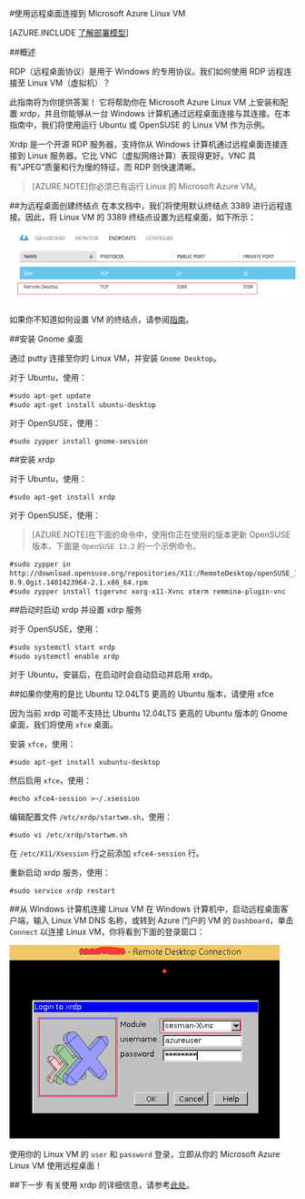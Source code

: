 <properties
	pageTitle="远程桌面到 Linux VM | Microsoft Azure"
	description="了解如何安装和配置远程桌面以连接到 Microsoft Azure Linux VM"
	services="virtual-machines"
	documentationCenter=""
	authors="SuperScottz"
	manager="timlt"
	editor=""
	tags="azure-service-management"/>

<tags
	ms.service="virtual-machines"
	ms.date="09/14/2015"
	wacn.date="11/12/2015"/>


#使用远程桌面连接到 Microsoft Azure Linux VM

[AZURE.INCLUDE [了解部署模型](../includes/learn-about-deployment-models-include.md)]

##概述

RDP（远程桌面协议）是用于 Windows 的专用协议。我们如何使用 RDP 远程连接至 Linux VM（虚拟机）？

此指南将为你提供答案！ 它将帮助你在 Microsoft Azure Linux VM 上安装和配置 xrdp，并且你能够从一台 Windows 计算机通过远程桌面连接与其连接。在本指南中，我们将使用运行 Ubuntu 或 OpenSUSE 的 Linux VM 作为示例。

Xrdp 是一个开源 RDP 服务器，支持你从 Windows 计算机通过远程桌面连接连接到 Linux 服务器。它比 VNC（虚拟网络计算）表现得更好。VNC 具有“JPEG”质量和行为慢的特征，而 RDP 则快速清晰。


> [AZURE.NOTE]你必须已有运行 Linux 的 Microsoft Azure VM。


##为远程桌面创建终结点
在本文档中，我们将使用默认终结点 3389 进行远程连接。因此，将 Linux VM 的 3389 终结点设置为远程桌面，如下所示：


![图像](./media/virtual-machines-linux-remote-desktop/no1.png)


如果你不知道如何设置 VM 的终结点，请参阅[指南](/documentation/articles/virtual-machines-set-up-endpoints)。


##安装 Gnome 桌面

通过 putty 连接至你的 Linux VM，并安装 `Gnome Desktop`。

对于 Ubuntu，使用：

	#sudo apt-get update
	#sudo apt-get install ubuntu-desktop


对于 OpenSUSE，使用：

	#sudo zypper install gnome-session

##安装 xrdp

对于 Ubuntu，使用：

	#sudo apt-get install xrdp

对于 OpenSUSE，使用：

> [AZURE.NOTE]在下面的命令中，使用你正在使用的版本更新 OpenSUSE 版本，下面是 `OpenSUSE 13.2` 的一个示例命令。

	#sudo zypper in http://download.opensuse.org/repositories/X11:/RemoteDesktop/openSUSE_13.2/x86_64/xrdp-0.9.0git.1401423964-2.1.x86_64.rpm
    #sudo zypper install tigervnc xorg-x11-Xvnc xterm remmina-plugin-vnc


##启动时启动 xrdp 并设置 xdrp 服务

对于 OpenSUSE，使用：

	#sudo systemctl start xrdp
	#sudo systemctl enable xrdp

对于 Ubuntu，安装后，在启动时会自动启动并启用 xrdp。

##如果你使用的是比 Ubuntu 12.04LTS 更高的 Ubuntu 版本，请使用 xfce

因为当前 xrdp 可能不支持比 Ubuntu 12.04LTS 更高的 Ubuntu 版本的 Gnome 桌面，我们将使用 `xfce` 桌面。

安装 `xfce`，使用：

    #sudo apt-get install xubuntu-desktop

然后启用 `xfce`，使用：

    #echo xfce4-session >~/.xsession

编辑配置文件 `/etc/xrdp/startwm.sh`，使用：

    #sudo vi /etc/xrdp/startwm.sh   

在 `/etc/X11/Xsession` 行之前添加 `xfce4-session` 行。

重新启动 xrdp 服务，使用：

    #sudo service xrdp restart


##从 Windows 计算机连接 Linux VM
在 Windows 计算机中，启动远程桌面客户端，输入 Linux VM DNS 名称，或转到 Azure 门户的 VM 的 `Dashboard`，单击 `Connect` 以连接 Linux VM，你将看到下面的登录窗口：

![图像](./media/virtual-machines-linux-remote-desktop/no2.png)

使用你的 Linux VM 的 `user` 和 `password` 登录，立即从你的 Microsoft Azure Linux VM 使用远程桌面！


##下一步
有关使用 xrdp 的详细信息，请参考[此处](http://www.xrdp.org/)。

<!---HONumber=79-->
